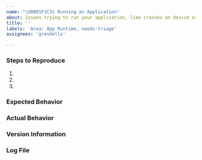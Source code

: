 ```yaml
---
name: "\U0001F3C3‍♀️ Running an Application"
about: Issues trying to run your application, like crashes on device or in the emulator.
title: ''
labels: 'Area: App Runtime, needs-triage'
assignees: 'grendello'

---
```


### Steps to Reproduce

1. 
2. 
3. 

<!--
If you have a repro project, you may drag & drop the .zip/etc. onto the issue editor to attach it.
-->

### Expected Behavior

### Actual Behavior

### Version Information

<!--
1. On macOS and within Visual Studio, select Visual Studio > About Visual Studio, then click the Show Details button, then click the Copy Information button.

2. Paste below this comment block.
-->

### Log File

<!--
1. Within Visual Studio:
    a. Click **Tools** > **SDK Command Prompt** on macOS or
       **Tools** > **Android** > **Android Adb Command Prompt** on Windows
    b. On macOS, in the launched `Terminal.app` window, run:

            adb logcat -d | pbcopy

       On Windows, in the launched `cmd.exe` window, run:

            adb logcat -d | clip

2. Paste below this comment block
-->



<!--
Switch to the "Preview" tab to ensure your issue renders correctly.
-->
